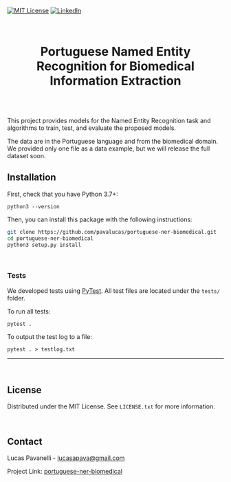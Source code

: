 <!-- PROJECT SHIELDS -->
<!--
*** I'm using markdown "reference style" links for readability.
*** Reference links are enclosed in brackets [ ] instead of parentheses ( ).
*** See the bottom of this document for the declaration of the reference variables
*** for contributors-url, forks-url, etc. This is an optional, concise syntax you may use.
*** https://www.markdownguide.org/basic-syntax/#reference-style-links
-->
[![MIT License][license-shield]][license-url]
[![LinkedIn][linkedin-shield]][linkedin-url]

<!-- PROJECT LOGO -->
<br />
  <h1 align="center">Portuguese Named Entity Recognition for Biomedical Information Extraction
 </h1>
<br />
<br />

<!-- ABOUT THE PROJECT -->
This project provides models for the Named Entity Recognition task and algorithms to train, test, and evaluate the
proposed models.

The data are in the Portuguese language and from the biomedical domain. 
We provided only one file as a data example, but we will release the full dataset soon.
<br />

<!-- GETTING STARTED -->
## Installation

First, check that you have Python 3.7+:
```
python3 --version
```

 Then, you can install this package with the following instructions:

```sh
git clone https://github.com/pavalucas/portuguese-ner-biomedical.git
cd portuguese-ner-biomedical
python3 setup.py install
```
<br />

### Tests
We developed tests using [PyTest](https://pytest.org/). All test files are located under the `tests/` folder.

To run all tests:
```
pytest .
```

To output the test log to a file:
```
pytest . > testlog.txt
```
---

<br />

<!-- LICENSE -->
## License

Distributed under the MIT License. See `LICENSE.txt` for more information.


<br />

<!-- CONTACT -->
## Contact

Lucas Pavanelli - lucasapava@gmail.com

Project Link: [portuguese-ner-biomedical](https://github.com/pavalucas/portuguese-ner-biomedical)


<br />



<!-- MARKDOWN LINKS & IMAGES -->
<!-- https://www.markdownguide.org/basic-syntax/#reference-style-links -->
[license-shield]: https://img.shields.io/github/license/dbeyda/fast-online-packing.svg?style=for-the-badge
[license-url]: https://github.com/pavalucas/portuguese-ner-biomedical/blob/master/LICENSE.txt
[linkedin-shield]: https://img.shields.io/badge/-LinkedIn-black.svg?style=for-the-badge&logo=linkedin&colorB=555
[linkedin-url]: https://www.linkedin.com/in/lucas-pavanelli-a49131a5/?locale=en_US